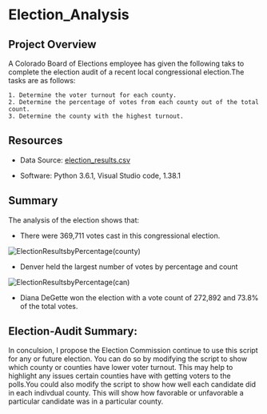 # Election_Analysis
## Project Overview

A Colorado Board of Elections employee has given the following taks to complete the election audit of a recent local congressional election.The tasks are as follows:

    1. Determine the voter turnout for each county.
    2. Determine the percentage of votes from each county out of the total count.
    3. Determine the county with the highest turnout.
## Resources

- Data Source: [election_results.csv](https://github.com/quita93/Election_Analysis/files/9042171/election_results.csv)

- Software: Python 3.6.1, Visual Studio code, 1.38.1


## Summary

The analysis of the election shows that:

- There were 369,711 votes cast in this congressional election.

![ElectionResultsbyPercentage(county)](https://user-images.githubusercontent.com/107376607/177221141-543324ce-a21c-4578-a7b4-c4a2f84f3874.png)

- Denver held the largest number of votes by percentage and count

![ElectionResultsbyPercentage(can)](https://user-images.githubusercontent.com/107376607/177221241-81f2e7fb-7923-49ec-be23-9a9c7d67a246.png)

- Diana DeGette won the election with a vote count of 272,892 and 73.8% of the total votes.

## Election-Audit Summary: 

In conculsion, I propose the Election Commission continue to use this script for any or future election. You can do so by modifying the script to show which county or counties have lower voter turnout. This may help to  highlight any issues certain counties have with getting voters to the polls.You could also modify the script to show how well each candidate did in each indivdual county. This will show how favorable or unfavorable a particular candidate was in a particular county.
